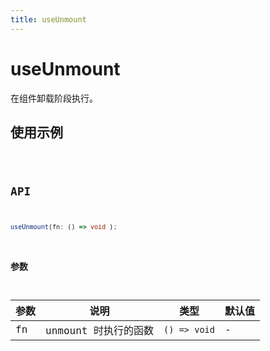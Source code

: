 ```yaml
---
title: useUnmount
---
```


# useUnmount

在组件卸载阶段执行。  

## 使用示例

<code src="../../src/hooks/useUnmount/demo/base" />

## API

```ts
useUnmount(fn: () => void );
```

### 参数

| 参数 | 说明               | 类型         | 默认值 |
|------|--------------------|--------------|--------|
| fn   | unmount 时执行的函数 | `() => void` | -      |
